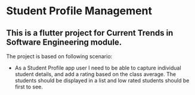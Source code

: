# Student Profile Management

## This is a flutter project for Current Trends in Software Engineering module.

The project is based on following scenario:
- As a Student Profile app user I need to be able to capture individual student details, and add a rating based on the class average. The students should be displayed in a list and low rated students should be first to see.
